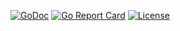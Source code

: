 [![GoDoc](https://godoc.org/github.com/mickep76/cmp?status.svg)](https://godoc.org/github.com/mickep76/cmp)
[![Go Report Card](https://goreportcard.com/badge/github.com/mickep76/cmp)](https://goreportcard.com/report/github.com/mickep76/cmp)
[![License](https://img.shields.io/badge/License-Apache%202.0-blue.svg)](https://github.com/mickep76/mlfmt/blob/master/LICENSE)

